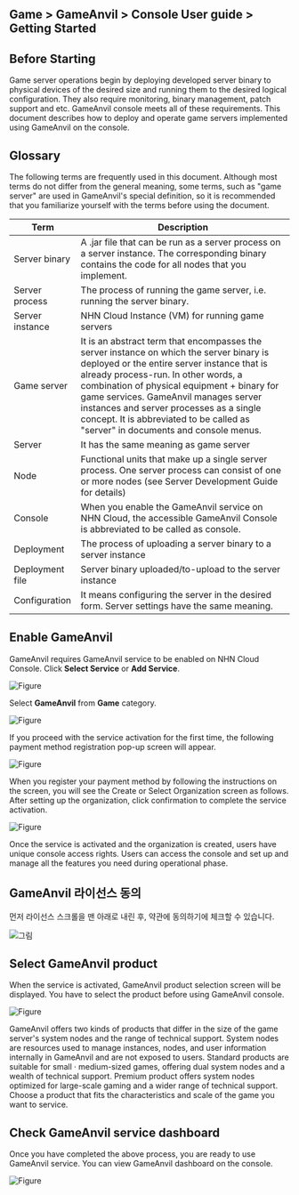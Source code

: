 ## Game > GameAnvil > Console User guide > Getting Started

## Before Starting

Game server operations begin by deploying developed server binary to physical devices of the desired size and running them to the desired logical configuration. They also require monitoring, binary management, patch support and etc. GameAnvil console meets all of these requirements. This document describes how to deploy and operate game servers implemented using GameAnvil on the console.


## Glossary

The following terms are frequently used in this document. Although most terms do not differ from the general meaning, some terms, such as "game server" are used in GameAnvil's special definition, so it is recommended that you familiarize yourself with the terms before using the document.

| Term      | Description                                                                                                                                                                                      |
|---------|-----------------------------------------------------------------------------------------------------------------------------------------------------------------------------------------|
| Server binary | A .jar file that can be run as a server process on a server instance. The corresponding binary contains the code for all nodes that you implement.                                                                                                             |
| Server process | The process of running the game server, i.e. running the server binary.                                                                                                                                                  |
| Server instance | NHN Cloud Instance (VM) for running game servers                                                                                                                                                      |
| Game server   | It is an abstract term that encompasses the server instance on which the server binary is deployed or the entire server instance that is already process-run. In other words, a combination of physical equipment + binary for game services. GameAnvil manages server instances and server processes as a single concept. It is abbreviated to be called as "server" in documents and console menus. |
| Server      | It has the same meaning as game server                                                                                                                                                                           |
| Node      | Functional units that make up a single server process. One server process can consist of one or more nodes (see Server Development Guide for details)                                                                                                           |
| Console      | When you enable the GameAnvil service on NHN Cloud, the accessible GameAnvil Console is abbreviated to be called as console.                                                                                                              |
| Deployment      | The process of uploading a server binary to a server instance                                                                                                                                                              |
| Deployment file   | Server binary uploaded/to-upload to the server instance                                                                                                                                                              |
| Configuration      | It means configuring the server in the desired form. Server settings have the same meaning.                                                                                                                                    |


## Enable GameAnvil

GameAnvil requires GameAnvil service to be enabled on NHN Cloud Console. Click **Select Service** or **Add Service**.

![Figure](https://static.toastoven.net/prod_gameanvil/images/console/v2/getting-started/activation-1.png)

Select **GameAnvil** from **Game** category.

![Figure](https://static.toastoven.net/prod_gameanvil/images/console/v2/getting-started/activation-1.png)

If you proceed with the service activation for the first time, the following payment method registration pop-up screen will appear.

![Figure](https://static.toastoven.net/prod_gameanvil/images/console/getting-started/activation-3-1.png)

When you register your payment method by following the instructions on the screen, you will see the Create or Select Organization screen as follows. After setting up the organization, click confirmation to complete the service activation.

![Figure](https://static.toastoven.net/prod_gameanvil/images/console/v2/getting-started/org-and-project.png)

Once the service is activated and the organization is created, users have unique console access rights. Users can access the console and set up and manage all the features you need during operational phase.

## GameAnvil 라이선스 동의

먼저 라이선스 스크롤을 맨 아래로 내린 후, 약관에 동의하기에 체크할 수 있습니다.

![그림](https://static.toastoven.net/prod_gameanvil/images/console/v2/getting-started/license_agree.png)

## Select GameAnvil product 

When the service is activated, GameAnvil product selection screen will be displayed. You have to select the product before using GameAnvil console.

![Figure](https://static.toastoven.net/prod_gameanvil/images/console/v2/getting-started/choose_product.png)

GameAnvil offers two kinds of products that differ in the size of the game server's system nodes and the range of technical support. System nodes are resources used to manage instances, nodes, and user information internally in GameAnvil and are not exposed to users.
Standard products are suitable for small · medium-sized games, offering dual system nodes and a wealth of technical support. Premium product offers system nodes optimized for large-scale gaming and a wider range of technical support. Choose a product that fits the characteristics and scale of the game you want to service.

## Check GameAnvil service dashboard

Once you have completed the above process, you are ready to use GameAnvil service. You can view GameAnvil dashboard on the console.

![Figure](https://static.toastoven.net/prod_gameanvil/images/console/v2/getting-started/dashboard_init.png)